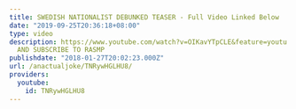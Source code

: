 ```yaml
---
title: SWEDISH NATIONALIST DEBUNKED TEASER - Full Video Linked Below
date: "2019-09-25T20:36:18+08:00"
type: video
description: https://www.youtube.com/watch?v=OIKavYTpCLE&feature=youtu.be GO WATCH
  AND SUBSCRIBE TO RASMP
publishdate: "2018-01-27T20:02:23.000Z"
url: /anactualjoke/TNRywHGLHU8/
providers:
  youtube:
    id: TNRywHGLHU8
---
```

